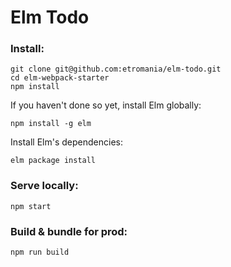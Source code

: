 # Elm Todo

### Install:
```
git clone git@github.com:etromania/elm-todo.git
cd elm-webpack-starter
npm install
```

If you haven't done so yet, install Elm globally:
```
npm install -g elm
```

Install Elm's dependencies:
```
elm package install
```

### Serve locally:
```
npm start
```

### Build & bundle for prod:
```
npm run build
```
